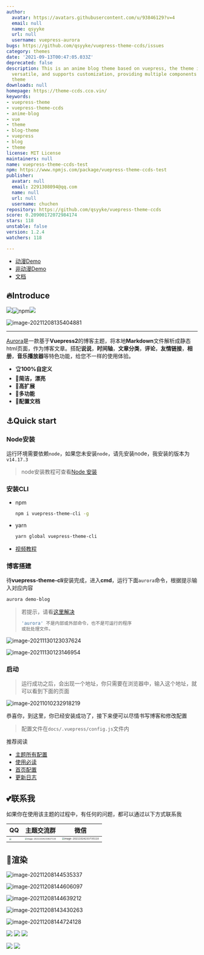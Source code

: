 ```yaml
---
author:
  avatar: https://avatars.githubusercontent.com/u/93846129?v=4
  email: null
  name: qsyyke
  url: null
  username: vuepress-aurora
bugs: https://github.com/qsyyke/vuepress-theme-ccds/issues
category: themes
date: '2021-09-13T00:47:05.033Z'
deprecated: false
description: This is an anime blog theme based on vuepress, the theme is simple, colorful,
  versatile, and supports customization, providing multiple components to set the
  theme
downloads: null
homepage: https://theme-ccds.cco.vin/
keywords:
- vuepress-theme
- vuepress-theme-ccds
- anime-blog
- vue
- theme
- blog-theme
- vuepress
- blog
- theme
license: MIT License
maintainers: null
name: vuepress-theme-ccds-test
npm: https://www.npmjs.com/package/vuepress-theme-ccds-test
publisher:
  avatar: null
  email: 2291308094@qq.com
  name: null
  url: null
  username: chuchen
repository: https://github.com/qsyyke/vuepress-theme-ccds
score: 0.20900172072984174
stars: 118
unstable: false
version: 1.2.4
watchers: 118

---
```


- [动漫Demo](https://aurora-animate.xcye.xyz/)
- [非动漫Demo](https://aurora-common.xcye.xyz/)
- [文档](https://aurora.xcye.xyz/)


## 🔥Introduce

![](https://img.shields.io/npm/v/vuepress-theme-aurora)![npm](https://img.shields.io/npm/dm/vuepress-theme-aurora)![](https://img.shields.io/github/stars/qsyyke/vuepress-theme-aurora?style=social)

![image-20211208135404881](https://ooszy.cco.vin/img/blog-note/image-20211208135404881.png?x-oss-process=style/pictureProcess1)

---

[Aurora](https://www.npmjs.com/package/vuepress-theme-aurora)是一款基于**Vuepress2**的博客主题，将本地**Markdown**文件解析成静态html页面，作为博客文章。搭配**说说**，**时间轴**，**文章分类**，**评论**，**友情链接**，**相册**，**音乐播放器**等特色功能，给您不一样的使用体验。

- 🏆**100%自定义**
- 🌈**简洁，漂亮**
- 🎨**高扩展**
- 💫**多功能**
- 📖**配置文档**


## ⚓Quick start

### Node安装

运行环境需要依赖`node`，如果您未安装`node`，请先安装node，我安装的版本为`v14.17.3`

> node安装教程可查看[Node 安装](https://aurora.xcye.xyz/node.html)

### 安装CLI

- npm

  ```sh
  npm i vuepress-theme-cli -g
  ```

- yarn

  ```sh
  yarn global vuepress-theme-cli
  ```

- [视频教程](https://ooszy.cco.vin/theme-template/%E6%9C%80%E7%BB%88%E7%89%88%E6%9C%AC.mp4)

### 博客搭建

待**vuepress-theme-cli**安装完成，进入**cmd**，运行下面`aurora`命令，根据提示输入对应内容

```sh
aurora demo-blog
```

> 若提示，请看[这里解决](https://aurora.xcye.xyz/issue/cli-issue.md)
>
> ```sh
> 'aurora' 不是内部或外部命令，也不是可运行的程序
> 或批处理文件。
> ```



![image-20211130123037624](https://ooszy.cco.vin/img/blog-note/image-20211130123037624.png?x-oss-process=style/pictureProcess1)



![image-20211130123146954](https://ooszy.cco.vin/img/blog-note/image-20211130123146954.png?x-oss-process=style/pictureProcess1)

### 启动

> 运行成功之后，会出现一个地址，你只需要在浏览器中，输入这个地址，就可以看到下面的页面

![image-20211010232918219](https://ooszy.cco.vin/img/blog-note/image-20211010232918219.png?x-oss-process=style/pictureProcess1)



恭喜你，到这里，你已经安装成功了，接下来便可以尽情书写博客和修改配置

> 配置文件在`docs/.vuepress/config.js`文件内

推荐阅读

- [主题所有配置](https://aurora.xcye.xyz/home/config.md)
- [使用必读](https://aurora.xcye.xyz/issue/)
- [首页配置](https://aurora.xcye.xyz/homeconfig.html)
- [更新日志](https://github.com/vuepress-aurora/vuepress-theme-aurora/releases)

## 💕联系我

如果你在使用该主题的过程中，有任何的问题，都可以通过以下方式联系我

| QQ                                                           | 主题交流群                                                   | 微信                                                         |
| ------------------------------------------------------------ | ------------------------------------------------------------ | ------------------------------------------------------------ |
| <img src="https://ooszy.cco.vin/img/blog-note/image-20211024233620332.png?x-oss-process=style/pictureProcess1" style="zoom:33%;" /> | <img src="https://ooszy.cco.vin/img/blog-note/image-20211024233827133.png?x-oss-process=style/pictureProcess1" alt="image-20211024233827133" style="zoom:33%;" /> | <img src="https://ooszy.cco.vin/img/blog-note/image-20211024233735110.png?x-oss-process=style/pictureProcess1" alt="image-20211024233735110" style="zoom: 39%;" /> |


## 🌸渲染



![image-20211208144535337](https://ooszy.cco.vin/img/blog-note/image-20211208144535337.png?x-oss-process=style/pictureProcess1)

![image-20211208144606097](https://ooszy.cco.vin/img/blog-note/image-20211208144606097.png?x-oss-process=style/pictureProcess1)

![image-20211208144639212](https://ooszy.cco.vin/img/blog-note/image-20211208144639212.png?x-oss-process=style/pictureProcess1)

![image-20211208143430263](https://ooszy.cco.vin/img/blog-note/image-20211208143430263.png?x-oss-process=style/pictureProcess1)

![image-20211208144724128](https://ooszy.cco.vin/img/blog-note/image-20211208144724128.png?x-oss-process=style/pictureProcess1)

![](https://ooszy.cco.vin/img/theme/article.jpg)
![](https://ooszy.cco.vin/img/theme/about.jpg)
![](https://ooszy.cco.vin/img/theme/comment-theme.jpg)

![](https://ooszy.cco.vin/img/theme/phoone.jpg)
![](https://ooszy.cco.vin/img/theme/photo-theme.jpg)

